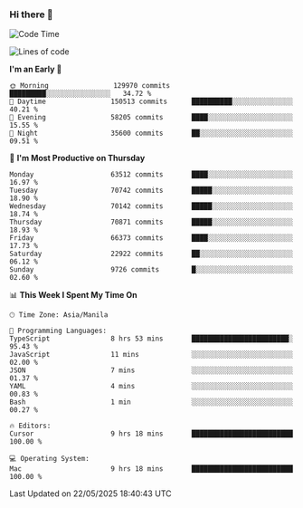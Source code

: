 ### Hi there 👋

<!--START_SECTION:waka-->
![Code Time](http://img.shields.io/badge/Code%20Time-6%2C056%20hrs%2030%20mins-blue)

![Lines of code](https://img.shields.io/badge/From%20Hello%20World%20I%27ve%20Written-132.7%20million%20lines%20of%20code-blue)

**I'm an Early 🐤** 

```text
🌞 Morning                129970 commits      █████████░░░░░░░░░░░░░░░░   34.72 % 
🌆 Daytime                150513 commits      ██████████░░░░░░░░░░░░░░░   40.21 % 
🌃 Evening                58205 commits       ████░░░░░░░░░░░░░░░░░░░░░   15.55 % 
🌙 Night                  35600 commits       ██░░░░░░░░░░░░░░░░░░░░░░░   09.51 % 
```
📅 **I'm Most Productive on Thursday** 

```text
Monday                   63512 commits       ████░░░░░░░░░░░░░░░░░░░░░   16.97 % 
Tuesday                  70742 commits       █████░░░░░░░░░░░░░░░░░░░░   18.90 % 
Wednesday                70142 commits       █████░░░░░░░░░░░░░░░░░░░░   18.74 % 
Thursday                 70871 commits       █████░░░░░░░░░░░░░░░░░░░░   18.93 % 
Friday                   66373 commits       ████░░░░░░░░░░░░░░░░░░░░░   17.73 % 
Saturday                 22922 commits       ██░░░░░░░░░░░░░░░░░░░░░░░   06.12 % 
Sunday                   9726 commits        █░░░░░░░░░░░░░░░░░░░░░░░░   02.60 % 
```


📊 **This Week I Spent My Time On** 

```text
🕑︎ Time Zone: Asia/Manila

💬 Programming Languages: 
TypeScript               8 hrs 53 mins       ████████████████████████░   95.43 % 
JavaScript               11 mins             ░░░░░░░░░░░░░░░░░░░░░░░░░   02.00 % 
JSON                     7 mins              ░░░░░░░░░░░░░░░░░░░░░░░░░   01.37 % 
YAML                     4 mins              ░░░░░░░░░░░░░░░░░░░░░░░░░   00.83 % 
Bash                     1 min               ░░░░░░░░░░░░░░░░░░░░░░░░░   00.27 % 

🔥 Editors: 
Cursor                   9 hrs 18 mins       █████████████████████████   100.00 % 

💻 Operating System: 
Mac                      9 hrs 18 mins       █████████████████████████   100.00 % 
```


 Last Updated on 22/05/2025 18:40:43 UTC
<!--END_SECTION:waka-->


<!--
**rad182/rad182** is a ✨ _special_ ✨ repository because its `README.md` (this file) appears on your GitHub profile.

Here are some ideas to get you started:

- 🔭 I’m currently working on ...
- 🌱 I’m currently learning ...
- 👯 I’m looking to collaborate on ...
- 🤔 I’m looking for help with ...
- 💬 Ask me about ...
- 📫 How to reach me: ...
- 😄 Pronouns: ...
- ⚡ Fun fact: ...
-->
